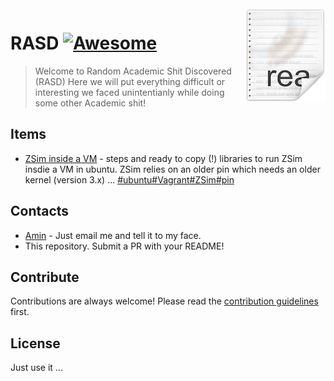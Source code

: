 <img src="icon.png" align="right" />

# RASD [![Awesome](https://cdn.rawgit.com/sindresorhus/awesome/d7305f38d29fed78fa85652e3a63e154dd8e8829/media/badge.svg)](https://github.com/sindresorhus/awesome)
> Welcome to Random Academic Shit Discovered (RASD)
 Here we will put everything difficult or interesting we faced unintentianly while doing some other Academic shit!


## Items

- [ZSim inside a VM](ZSim_in_VM/) - steps and ready to copy (!) libraries to run ZSim insdie a VM in ubuntu. ZSim relies on an older pin which needs an older kernel (version 3.x) ...
[#ubuntu]()[#Vagrant]()[#ZSim]()[#pin]()


## Contacts

- [Amin](aming@ece.ubc.ca) - Just email me and tell it to my face.
- This repository. Submit a PR with your README!

## Contribute

Contributions are always welcome!
Please read the [contribution guidelines](contributing.md) first.

## License
 Just use it ...

